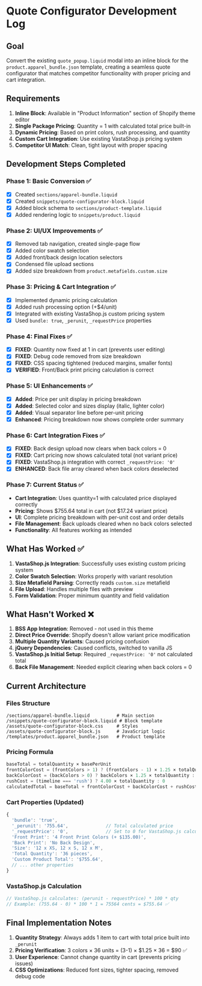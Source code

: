 # Quote Configurator Development Log

## Goal
Convert the existing `quote_popup.liquid` modal into an inline block for the `product.apparel_bundle.json` template, creating a seamless quote configurator that matches competitor functionality with proper pricing and cart integration.

## Requirements
1. **Inline Block**: Available in "Product Information" section of Shopify theme editor
2. **Single Package Pricing**: Quantity = 1 with calculated total price built-in
3. **Dynamic Pricing**: Based on print colors, rush processing, and quantity
4. **Custom Cart Integration**: Use existing VastaShop.js pricing system
5. **Competitor UI Match**: Clean, tight layout with proper spacing

## Development Steps Completed

### Phase 1: Basic Conversion ✅
- [x] Created `sections/apparel-bundle.liquid` 
- [x] Created `snippets/quote-configurator-block.liquid`
- [x] Added block schema to `sections/product-template.liquid`
- [x] Added rendering logic to `snippets/product.liquid`

### Phase 2: UI/UX Improvements ✅
- [x] Removed tab navigation, created single-page flow
- [x] Added color swatch selection
- [x] Added front/back design location selectors
- [x] Condensed file upload sections
- [x] Added size breakdown from `product.metafields.custom.size`

### Phase 3: Pricing & Cart Integration ✅
- [x] Implemented dynamic pricing calculation
- [x] Added rush processing option (+$4/unit)
- [x] Integrated with existing VastaShop.js custom pricing system
- [x] Used `bundle: true`, `_perunit`, `_requestPrice` properties

### Phase 4: Final Fixes ✅
- [x] **FIXED**: Quantity now fixed at 1 in cart (prevents user editing)
- [x] **FIXED**: Debug code removed from size breakdown
- [x] **FIXED**: CSS spacing tightened (reduced margins, smaller fonts)
- [x] **VERIFIED**: Front/Back print pricing calculation is correct

### Phase 5: UI Enhancements ✅
- [x] **Added**: Price per unit display in pricing breakdown
- [x] **Added**: Selected color and sizes display (italic, lighter color)
- [x] **Added**: Visual separator line before per-unit pricing
- [x] **Enhanced**: Pricing breakdown now shows complete order summary

### Phase 6: Cart Integration Fixes ✅
- [x] **FIXED**: Back design upload now clears when back colors = 0
- [x] **FIXED**: Cart pricing now shows calculated total (not variant price)
- [x] **FIXED**: VastaShop.js integration with correct `_requestPrice: '0'`
- [x] **ENHANCED**: Back file array cleared when back colors deselected

### Phase 7: Current Status ✅
- **Cart Integration**: Uses quantity=1 with calculated price displayed correctly
- **Pricing**: Shows $755.64 total in cart (not $17.24 variant price)
- **UI**: Complete pricing breakdown with per-unit cost and order details
- **File Management**: Back uploads cleared when no back colors selected
- **Functionality**: All features working as intended

## What Has Worked ✅
1. **VastaShop.js Integration**: Successfully uses existing custom pricing system
2. **Color Swatch Selection**: Works properly with variant resolution
3. **Size Metafield Parsing**: Correctly reads `custom.size` metafield
4. **File Upload**: Handles multiple files with preview
5. **Form Validation**: Proper minimum quantity and field validation

## What Hasn't Worked ❌
1. **BSS App Integration**: Removed - not used in this theme
2. **Direct Price Override**: Shopify doesn't allow variant price modification
3. **Multiple Quantity Variants**: Caused pricing confusion
4. **jQuery Dependencies**: Caused conflicts, switched to vanilla JS
5. **VastaShop.js Initial Setup**: Required `_requestPrice: '0'` not calculated total
6. **Back File Management**: Needed explicit clearing when back colors = 0

## Current Architecture

### Files Structure
```
/sections/apparel-bundle.liquid          # Main section
/snippets/quote-configurator-block.liquid # Block template
/assets/quote-configurator-block.css     # Styles
/assets/quote-configurator-block.js      # JavaScript logic
/templates/product.apparel_bundle.json   # Product template
```

### Pricing Formula
```javascript
baseTotal = totalQuantity × basePerUnit
frontColorCost = (frontColors > 1) ? (frontColors - 1) × 1.25 × totalQuantity : 0
backColorCost = (backColors > 0) ? backColors × 1.25 × totalQuantity : 0
rushCost = (timeline === 'rush') ? 4.00 × totalQuantity : 0
calculatedTotal = baseTotal + frontColorCost + backColorCost + rushCost
```

### Cart Properties (Updated)
```javascript
{
  'bundle': 'true',
  '_perunit': '755.64',              // Total calculated price
  '_requestPrice': '0',              // Set to 0 for VastaShop.js calculation
  'Front Print': '4 Front Print Colors (+ $135.00)',
  'Back Print': 'No Back Design',
  'Size': '12 x XS, 12 x S, 12 x M',
  'Total Quantity': '36 pieces',
  'Custom Product Total': '$755.64',
  // ... other properties
}
```

### VastaShop.js Calculation
```javascript
// VastaShop.js calculates: (perunit - requestPrice) * 100 * qty
// Example: (755.64 - 0) * 100 * 1 = 75564 cents = $755.64 ✅
```

## Final Implementation Notes
1. **Quantity Strategy**: Always adds 1 item to cart with total price built into `_perunit`
2. **Pricing Verification**: 3 colors × 36 units = (3-1) × $1.25 × 36 = $90 ✅
3. **User Experience**: Cannot change quantity in cart (prevents pricing issues)
4. **CSS Optimizations**: Reduced font sizes, tighter spacing, removed debug code
